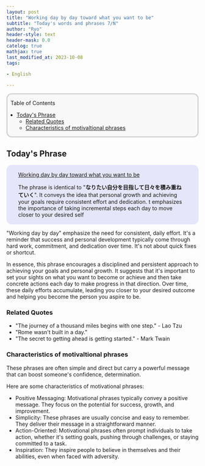 ```yaml
---
layout: post
title: "Working day by day toward what you want to be"
subtitle: "Today's words and phrases 7/N"
author: "Ryo"
header-style: text
header-mask: 0.0
catelog: true
mathjax: true
last_modified_at: 2023-10-08
tags:

- English

---
```



<div style='border-radius: 1em; border-style:solid; border-color:#D3D3D3; background-color:#F8F8F8'>

<p class="h4">&nbsp;&nbsp;Table of Contents</p>

<!-- START doctoc generated TOC please keep comment here to allow auto update -->
<!-- DON'T EDIT THIS SECTION, INSTEAD RE-RUN doctoc TO UPDATE -->

- [Today's Phrase](#todays-phrase)
  - [Related Quotes](#related-quotes)
  - [Characteristics of motivaltional phrases](#characteristics-of-motivaltional-phrases)

<!-- END doctoc generated TOC please keep comment here to allow auto update -->


</div>

## Today's Phrase

<div style='padding-left: 2em; padding-right: 2em; border-radius: 1em; border-style:solid; border-color:#e6e6fa; background-color:#e6e6fa'>
<p class="h4"><ins>Working day by day toward what you want to be</ins></p>

The phrase is identical to "**なりたい自分を目指して日々を積み重ねていく**". It conveys 
the idea that personal growth and achieving your goals require 
consistent effort and dedication. t emphasizes the importance of taking incremental 
steps each day to move closer to your desired self 

</div>

"Working day by day" emphasize the need for consistent, daily effort.
It's a reminder that success and personal development typically come through hard work, 
commitment, and dedication over time. It's not about quick fixes or shortcut.

In essence, this phrase encourages a disciplined and persistent approach to achieving 
your goals and personal growth. It suggests that it's important to set your sights 
on what you want to become or achieve and then take concrete actions each day to 
make progress in that direction. Over time, these daily efforts accumulate, 
leading you closer to your desired outcome and helping you become the person you aspire to be. 

### Related Quotes

- "The journey of a thousand miles begins with one step." - Lao Tzu
- "Rome wasn't built in a day."
- "The secret to getting ahead is getting started." - Mark Twain


### Characteristics of motivaltional phrases

These phrases are often simple and direct but carry a powerful message 
that can boost someone's confidence, determination.

Here are some characteristics of motivational phrases:

- Positive Messaging: Motivational phrases typically convey a positive message. They focus on the potential for success, growth, and improvement.
- Simplicity: These phrases are usually concise and easy to remember. They deliver their message in a straightforward manner.
- Action-Oriented: Motivational phrases often prompt individuals to take action, whether it's setting goals, pushing through challenges, or staying committed to a task.
- Inspiration: They inspire people to believe in themselves and their abilities, even when faced with adversity.
